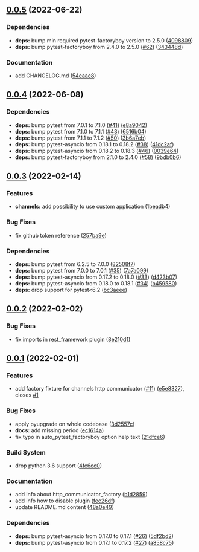## [0.0.5](https://github.com/LogPass/logpass_pytest_plugins/compare/0.0.4...0.0.5) (2022-06-22)


### Dependencies

* **deps:** bump min required pytest-factoryboy version to 2.5.0 ([4098809](https://github.com/LogPass/logpass_pytest_plugins/commit/4098809b6a6a233e73b51c4a2bcafd78c427f943))
* **deps:** bump pytest-factoryboy from 2.4.0 to 2.5.0 ([#62](https://github.com/LogPass/logpass_pytest_plugins/issues/62)) ([343448d](https://github.com/LogPass/logpass_pytest_plugins/commit/343448dc98a68635075f73ed3b00aa6ec4514966))


### Documentation

* add CHANGELOG.md ([54eaac8](https://github.com/LogPass/logpass_pytest_plugins/commit/54eaac8062d54c4ee292fa984cf8d13826febe60))

## [0.0.4](https://github.com/LogPass/logpass_pytest_plugins/compare/0.0.3...0.0.4) (2022-06-08)


### Dependencies

* **deps:** bump pytest from 7.0.1 to 7.1.0 ([#41](https://github.com/LogPass/logpass_pytest_plugins/issues/41)) ([e8a9042](https://github.com/LogPass/logpass_pytest_plugins/commit/e8a904297c65b88ba398cf893f9f96b952bf3a3b))
* **deps:** bump pytest from 7.1.0 to 7.1.1 ([#43](https://github.com/LogPass/logpass_pytest_plugins/issues/43)) ([6516b04](https://github.com/LogPass/logpass_pytest_plugins/commit/6516b0499a5406c2a6ad9dca663d796f08c30888))
* **deps:** bump pytest from 7.1.1 to 7.1.2 ([#50](https://github.com/LogPass/logpass_pytest_plugins/issues/50)) ([3b6a7eb](https://github.com/LogPass/logpass_pytest_plugins/commit/3b6a7ebb925df91252b3d79e6ae91eb4061a294a))
* **deps:** bump pytest-asyncio from 0.18.1 to 0.18.2 ([#38](https://github.com/LogPass/logpass_pytest_plugins/issues/38)) ([41dc2af](https://github.com/LogPass/logpass_pytest_plugins/commit/41dc2afc46d2eda7d335ebc53d37d677873736bd))
* **deps:** bump pytest-asyncio from 0.18.2 to 0.18.3 ([#46](https://github.com/LogPass/logpass_pytest_plugins/issues/46)) ([0039e64](https://github.com/LogPass/logpass_pytest_plugins/commit/0039e64a6dc57094dac04d96ca320c474028585d))
* **deps:** bump pytest-factoryboy from 2.1.0 to 2.4.0 ([#58](https://github.com/LogPass/logpass_pytest_plugins/issues/58)) ([9bdb0b6](https://github.com/LogPass/logpass_pytest_plugins/commit/9bdb0b6cf9d06f4bc7016dc0efb76f84c16b1b0f))

## [0.0.3](https://github.com/LogPass/logpass_pytest_plugins/compare/0.0.2...0.0.3) (2022-02-14)


### Features

* **channels:** add possibility to use custom application ([1beadb4](https://github.com/LogPass/logpass_pytest_plugins/commit/1beadb4c41b94140470df6830e152404b618e3ee))


### Bug Fixes

* fix github token reference ([257ba9e](https://github.com/LogPass/logpass_pytest_plugins/commit/257ba9ec96988a54c8bbf943d98ccb30ae3fefbf))


### Dependencies

* **deps:** bump pytest from 6.2.5 to 7.0.0 ([82508f7](https://github.com/LogPass/logpass_pytest_plugins/commit/82508f714b546cb617dea02f4538724c2d7877a0))
* **deps:** bump pytest from 7.0.0 to 7.0.1 ([#35](https://github.com/LogPass/logpass_pytest_plugins/issues/35)) ([7a7a099](https://github.com/LogPass/logpass_pytest_plugins/commit/7a7a09995e169c6ff496a58eeb5346b9bcd511a3))
* **deps:** bump pytest-asyncio from 0.17.2 to 0.18.0 ([#33](https://github.com/LogPass/logpass_pytest_plugins/issues/33)) ([d423b07](https://github.com/LogPass/logpass_pytest_plugins/commit/d423b078704bea0bce0b4571f074fd073167af40))
* **deps:** bump pytest-asyncio from 0.18.0 to 0.18.1 ([#34](https://github.com/LogPass/logpass_pytest_plugins/issues/34)) ([b459580](https://github.com/LogPass/logpass_pytest_plugins/commit/b459580e6956407c11533ef1eb6d42ecc287aa60))
* **deps:** drop support for pytest<6.2 ([bc3aeee](https://github.com/LogPass/logpass_pytest_plugins/commit/bc3aeeeb818ecc6389616dedaacce07d226d2ded))

## [0.0.2](https://github.com/LogPass/logpass_pytest_plugins/compare/0.0.1...0.0.2) (2022-02-02)


### Bug Fixes

* fix imports in rest_framework plugin ([8e210d1](https://github.com/LogPass/logpass_pytest_plugins/commit/8e210d1b8700bfd7355df86bdbbdf8455f46da03))

## [0.0.1](https://github.com/LogPass/logpass_pytest_plugins/compare/3d2557cc039eb8b30c5ca779d79327b1f8779974...0.0.1) (2022-02-01)


### Features

* add factory fixture for channels http communicator ([#11](https://github.com/LogPass/logpass_pytest_plugins/issues/11)) ([e5e8327](https://github.com/LogPass/logpass_pytest_plugins/commit/e5e8327d6dc9678f56b24655709532003392ae02)), closes [#1](https://github.com/LogPass/logpass_pytest_plugins/issues/1)


### Bug Fixes

* apply pyupgrade on whole codebase ([3d2557c](https://github.com/LogPass/logpass_pytest_plugins/commit/3d2557cc039eb8b30c5ca779d79327b1f8779974))
* **docs:** add missing period ([ec1614a](https://github.com/LogPass/logpass_pytest_plugins/commit/ec1614a8885a78fc37f03bfe34194a9dd528ffa8))
* fix typo in auto_pytest_factoryboy option help text ([21dfce6](https://github.com/LogPass/logpass_pytest_plugins/commit/21dfce6e0f91ddeeb936d72286e91e71a3650b52))


### Build System

* drop python 3.6 support ([4fc6cc0](https://github.com/LogPass/logpass_pytest_plugins/commit/4fc6cc0fc3234d64a751e69ab9562c17cf88fb64))


### Documentation

* add info about http_communicator_factory ([b1d2859](https://github.com/LogPass/logpass_pytest_plugins/commit/b1d2859feef094863dc1b0549e1b1595bbf08579))
* add info how to disable plugin ([fec26df](https://github.com/LogPass/logpass_pytest_plugins/commit/fec26df861275de50b5990d947e1fdbb99d83368))
* update README.md content ([48a0e49](https://github.com/LogPass/logpass_pytest_plugins/commit/48a0e49a30b49ff296293439e9fff115dd750a9d))


### Dependencies

* **deps:** bump pytest-asyncio from 0.17.0 to 0.17.1 ([#26](https://github.com/LogPass/logpass_pytest_plugins/issues/26)) ([5df2bd2](https://github.com/LogPass/logpass_pytest_plugins/commit/5df2bd21d247b9a7f20e5628f5d9a821723bca7b))
* **deps:** bump pytest-asyncio from 0.17.1 to 0.17.2 ([#27](https://github.com/LogPass/logpass_pytest_plugins/issues/27)) ([a858c75](https://github.com/LogPass/logpass_pytest_plugins/commit/a858c755d2c10234597ff67157a0edf095f9639e))

